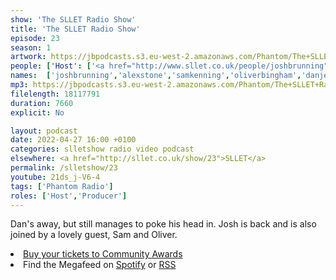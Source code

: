 ```yaml
---
show: 'The SLLET Radio Show'
title: 'The SLLET Radio Show'
episode: 23
season: 1
artwork: https://jbpodcasts.s3.eu-west-2.amazonaws.com/Phantom/The+SLLET+Radio+Show/2021-09-27+-+SLLET+radio+square.png
people: ['Host': ['<a href="http://www.sllet.co.uk/people/joshbrunning">Josh Brunning</a>'], 'Guests':['<a href="http://www.sllet.co.uk/people/alexstone">Alex Stone</a>','<a href="http://www.sllet.co.uk/people/samkenning">Sam Kenning</a>','<a href="http://www.sllet.co.uk/people/oliverbingham">Oliver Bingham</a>','<a href="http://www.sllet.co.uk/people/danjellicoe">Dan Jellicoe</a>']]
names:  ['joshbrunning','alexstone','samkenning','oliverbingham','danjellicoe']
mp3: https://jbpodcasts.s3.eu-west-2.amazonaws.com/Phantom/The+SLLET+Radio+Show/2022-04-27+-+23.mp3
filelength: 18117791
duration: 7660 
explicit: No

layout: podcast
date: 2022-04-27 16:00 +0100
categories: slletshow radio video podcast
elsewhere: <a href="http://sllet.co.uk/show/23">SLLET</a>
permalink: /slletshow/23
youtube: 21ds_j-V6-4
tags: ['Phantom Radio']
roles: ['Host','Producer']
---
```


Dan's away, but still manages to poke his head in. Josh is back and  is also joined by a lovely guest, Sam and Oliver. 

<li><a href="https://www.derbyunion.co.uk/ents/event/3297/">Buy your tickets to Community Awards</a></li>
<li>Find the Megafeed on <a href="https://open.spotify.com/show/1WGc6YCF3UfAL7E62gHLAS?si=eff5901deb8d498e">Spotify</a> or <a href="https://anchor.fm/s/849e58ac/podcast/rss">RSS</a></li>
